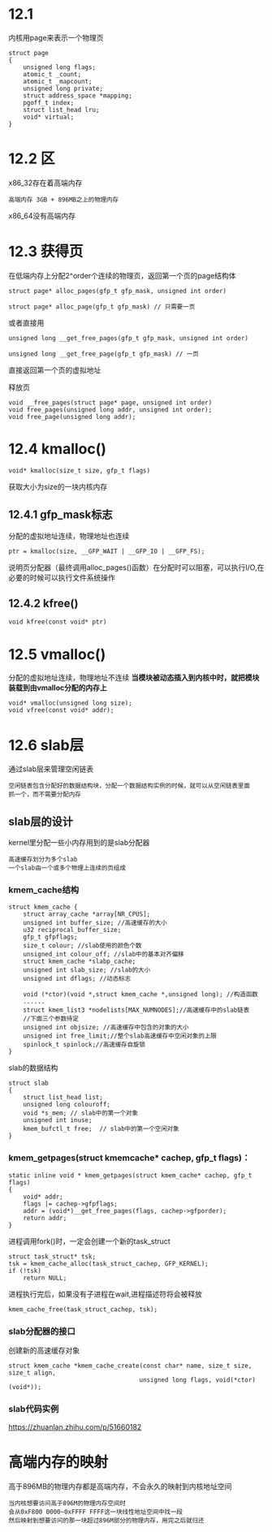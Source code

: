 # 12.1 
内核用page来表示一个物理页
```
struct page
{
    unsigned long flags;
    atomic_t _count;
    atomic_t _mapcount;
    unsigned long private;
    struct address_space *mapping;
    pgoff_t index;
    struct list_head lru;
    void* virtual;
}
```
# 12.2 区
x86_32存在着高端内存
```
高端内存 3GB + 896MB之上的物理内存
```
x86_64没有高端内存

# 12.3 获得页
在低端内存上分配2^order个连续的物理页，返回第一个页的page结构体
```
struct page* alloc_pages(gfp_t gfp_mask, unsigned int order)

struct page* alloc_page(gfp_t gfp_mask) // 只需要一页
```
或者直接用
```
unsigned long __get_free_pages(gfp_t gfp_mask, unsigned int order)

unsigned long __get_free_page(gfp_t gfp_mask) // 一页
```
直接返回第一个页的虚拟地址

释放页
```
void __free_pages(struct page* page, unsigned int order)
void free_pages(unsigned long addr, unsigned int order);
void free_page(unsigned long addr);
```

# 12.4 kmalloc()
```
void* kmalloc(size_t size, gfp_t flags)
```
获取大小为size的一块内核内存

## 12.4.1 gfp_mask标志
分配的虚拟地址连续，物理地址也连续
```
ptr = kmalloc(size, __GFP_WAIT | __GFP_IO | __GFP_FS);
```
说明页分配器（最终调用alloc_pages()函数）在分配时可以阻塞，可以执行I/O,在必要的时候可以执行文件系统操作

## 12.4.2 kfree()
```
void kfree(const void* ptr)
```

# 12.5 vmalloc()
分配的虚拟地址连续，物理地址不连续
**当模块被动态插入到内核中时，就把模块装载到由vmalloc分配的内存上**
```
void* vmalloc(unsigned long size);
void vfree(const void* addr);
```

# 12.6 slab层
通过slab层来管理空闲链表
```
空闲链表包含分配好的数据结构块，分配一个数据结构实例的时候，就可以从空闲链表里面
抓一个，而不需要分配内存
```

## slab层的设计
kernel里分配一些小内存用到的是slab分配器
```
高速缓存划分为多个slab
一个slab由一个或多个物理上连续的页组成
```

### kmem_cache结构
```
struct kmem_cache {
    struct array_cache *array[NR_CPUS];
    unsigned int buffer_size; //高速缓存的大小
    u32 reciprocal_buffer_size;
    gfp_t gfpflags;
    size_t colour; //slab使用的颜色个数
    unsigned_int colour_off; //slab中的基本对齐偏移
    struct kmem_cache *slabp_cache;
    unsigned int slab_size; //slab的大小
    unsigned int dflags; //动态标志

    void (*ctor)(void *,struct kmem_cache *,unsigned long); //构造函数
    ......
    struct kmem_list3 *nodelists[MAX_NUMNODES];//高速缓存中的slab链表
    //下面三个参数待定
    unsigned int objsize; //高速缓存中包含的对象的大小
    unsigned int free_limit;//整个slab高速缓存中空闲对象的上限
    spinlock_t spinlock;//高速缓存自旋锁
}
```
slab的数据结构
```
struct slab 
{
    struct list_head list;
    unsigned long colouroff;
    void *s_mem; // slab中的第一个对象
    unsigned int inuse;
    kmem_bufctl_t free;  // slab中的第一个空闲对象
}
```

### kmem_getpages(struct kmemcache* cachep, gfp_t flags)：
```
static inline void * kmem_getpages(struct kmem_cache* cachep, gfp_t flags)
{
    void* addr;
    flags |= cachep->gfpflags;
    addr = (void*)__get_free_pages(flags, cachep->gfporder);
    return addr;
}
```

进程调用fork()时，一定会创建一个新的task_struct
```
struct task_struct* tsk;
tsk = kmem_cache_alloc(task_struct_cachep, GFP_KERNEL);
if (!tsk)
    return NULL;
```
进程执行完后，如果没有子进程在wait,进程描述符将会被释放
```
kmem_cache_free(task_struct_cachep, tsk);
```

### slab分配器的接口
创建新的高速缓存对象
```
struct kmem_cache *kmem_cache_create(const char* name, size_t size, size_t align, 
                                    unsigned long flags, void(*ctor)(void*));
```

### slab代码实例
https://zhuanlan.zhihu.com/p/51660182

# 高端内存的映射
高于896MB的物理内存都是高端内存，不会永久的映射到内核地址空间
```
当内核想要访问高于896M的物理内存空间时
会从0xF800 0000~0xFFFF FFFF这一块线性地址空间中找一段
然后映射到想要访问的那一块超过896M部分的物理内存，用完之后就归还
```

